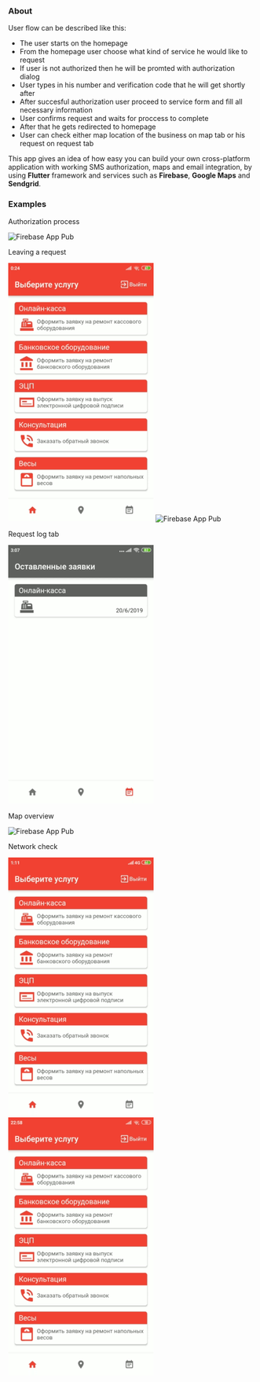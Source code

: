 ### About

User flow can be described like this:
+ The user starts on the homepage
+ From the homepage user choose what kind of service he would like to request
+ If user is not authorized then he will be promted with authorization dialog
+ User types in his number and verification code that he will get shortly after
+ After succesful authorization user proceed to service form and fill all necessary information
+ User confirms request and waits for proccess to complete
+ After that he gets redirected to homepage
+ User can check either map location of the business on map tab or his request on request tab 

This app gives an idea of how easy you can build your own cross-platform application with working SMS authorization, maps and email integration, by using **Flutter** framework and services such as **Firebase**, **Google Maps** and **Sendgrid**.

### Examples

Authorization process

![Firebase App Pub](read-media/auth.gif)

Leaving a request

![Firebase App Pub](read-media/ticket1.gif)
![Firebase App Pub](read-media/ticket2.gif)

Request log tab

![Firebase App Pub](read-media/saved_tickets.gif)

Map overview

![Firebase App Pub](read-media/map.gif)

Network check

![Firebase App Pub](read-media/network_check.gif)
![Firebase App Pub](read-media/network_check2.gif)
